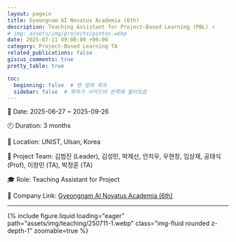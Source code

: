 ```yaml
---
layout: pagein
title: Gyeongnam AI Novatus Academia (6th)
description: Teaching Assistant for Project-Based Learning (PBL) ⭐️
# img: assets/img/projects/pintos.webp
date: 2025-07-11 09:00:00 +09:00
category: Project-Based Learning TA
related_publications: false
giscus_comments: true
pretty_table: true

toc:
  beginning: false  # 맨 앞에 목차
  sidebar: false  # 목차가 사이드바 왼쪽에 붙어있음
---
```



📅 Date: 2025-06-27 ~ 2025-09-26

🕘 Duration: 3 months

📍 Location: UNIST, Ulsan, Korea

👬 Project Team: 김범진 (Leader), 김성민, 박제선, 안치우, 우현정, 임상재, 공태식 (Prof), 이창민 (TA), 박정훈 (TA)

🎓 Role: Teaching Assistant for Project

🔗 Company Link: [Gyeongnam AI Novatus Academia (6th)](https://www.gntp.or.kr/board/detail/notice/19368)


---


{% include figure.liquid loading="eager" path="assets/img/teaching/250711-1.webp" class="img-fluid rounded z-depth-1" zoomable=true %} 

